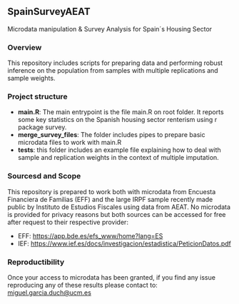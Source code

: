 ## SpainSurveyAEAT
Microdata manipulation &amp; Survey Analysis for Spain´s Housing Sector

### Overview
This repository includes scripts for preparing data and performing robust inference on the population from samples with multiple replications and sample weights.

### Project structure
- **main.R**: The main entrypoint is the file main.R on root folder. It reports some key statistics on the Spanish housing sector renterism using r package survey.
- **merge_survey_files**: The folder includes pipes to prepare basic microdata files to work with main.R 
- **tests**: this folder includes an example file explaining how to deal with sample and replication weights in the context of multiple imputation.

### Sourcesd and Scope
This repository is prepared to work both with microdata from Encuesta Financiera de Familias (EFF) and the large IRPF sample recently made public by Instituto de Estudios Fiscales using data from AEAT.
No microdata is provided for privacy reasons but both sources can be accessed for free after request to their respective provider:
 - EFF: https://app.bde.es/efs_www/home?lang=ES
 - IEF: https://www.ief.es/docs/investigacion/estadistica/PeticionDatos.pdf

### Reproductibility
Once your access to microdata has been granted, if you find any issue reproducing any of these results please contact to: miguel.garcia.duch@ucm.es

